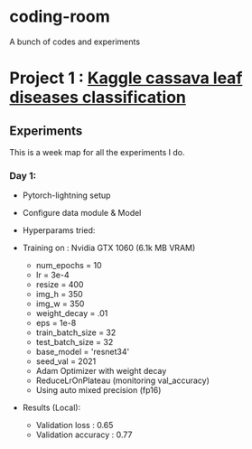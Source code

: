 # coding-room

A bunch of codes and experiments

# Project 1 : [Kaggle cassava leaf diseases classification](https://www.kaggle.com/c/cassava-leaf-disease-classification/overview)

## Experiments

This is a week map for all the experiments I do.

### **Day 1**:

- Pytorch-lightning setup
- Configure data module & Model
- Hyperparams tried:
- Training on : Nvidia GTX 1060 (6.1k MB VRAM)

  - num_epochs = 10
  - lr = 3e-4
  - resize = 400
  - img_h = 350
  - img_w = 350
  - weight_decay = .01
  - eps = 1e-8
  - train_batch_size = 32
  - test_batch_size = 32
  - base_model = 'resnet34'
  - seed_val = 2021
  - Adam Optimizer with weight decay
  - ReduceLrOnPlateau (monitoring val_accuracy)
  - Using auto mixed precision (fp16)

- Results (Local):
  - Validation loss : 0.65
  - Validation accuracy : 0.77

